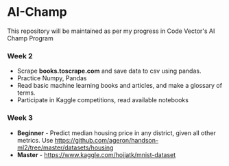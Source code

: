 # AI-Champ
This repository will be maintained as per my progress in Code Vector's AI Champ Program

### Week 2
* Scrape **books.toscrape.com** and save data to csv using pandas.
* Practice Numpy, Pandas
* Read basic machine learning books and articles, and make a glossary of terms.
* Participate in Kaggle competitions, read available notebooks

### Week 3
* **Beginner** - Predict median housing price in any district, given all other metrics. Use https://github.com/ageron/handson-ml2/tree/master/datasets/housing
* **Master** - https://www.kaggle.com/hojjatk/mnist-dataset
